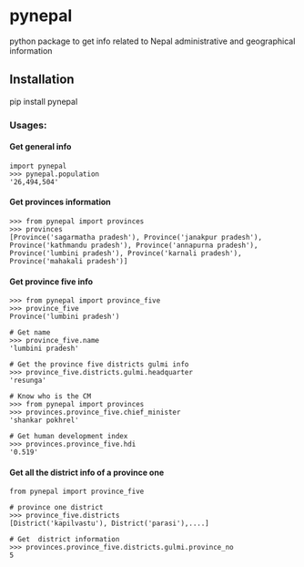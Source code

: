# pynepal
python package to get info related to Nepal administrative and geographical information

## Installation 
pip install pynepal 

### Usages:

#### Get general info
```
import pynepal
>>> pynepal.population
'26,494,504'
```

#### Get provinces information
```
>>> from pynepal import provinces
>>> provinces
[Province('sagarmatha pradesh'), Province('janakpur pradesh'), Province('kathmandu pradesh'), Province('annapurna pradesh'), Province('lumbini pradesh'), Province('karnali pradesh'), Province('mahakali pradesh')]
``` 

#### Get province five info
```
>>> from pynepal import province_five
>>> province_five
Province('lumbini pradesh')

# Get name
>>> province_five.name
'lumbini pradesh'

# Get the province five districts gulmi info 
>>> province_five.districts.gulmi.headquarter
'resunga'

# Know who is the CM
>>> from pynepal import provinces
>>> provinces.province_five.chief_minister
'shankar pokhrel'

# Get human development index
>>> provinces.province_five.hdi
'0.519'
```

#### Get all the district info of a province one
```
from pynepal import province_five

# province one district
>>> province_five.districts
[District('kapilvastu'), District('parasi'),....]

# Get  district information
>>> provinces.province_five.districts.gulmi.province_no
5
```